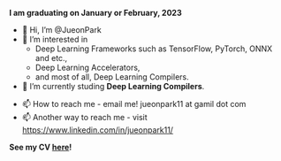 **I am graduating on January or February, 2023**

- 👋 Hi, I’m @JueonPark
- 👀 I’m interested in 
    - Deep Learning Frameworks such as TensorFlow, PyTorch, ONNX and etc.,
    - Deep Learning Accelerators,
    - and most of all, Deep Learning Compilers.
- 🌱 I’m currently studing **Deep Learning Compilers**.
<!--- - 💞️ I’m looking to collaborate on ... --->
- 📫 How to reach me - email me! jueonpark11 at gamil dot com
- 📫 Another way to reach me - visit https://www.linkedin.com/in/jueonpark11/

**See my CV [here](https://github.com/JueonPark/JueonPark/files/9641458/CV.pdf)!**

<!---
JueonPark/JueonPark is a ✨ special ✨ repository because its `README.md` (this file) appears on your GitHub profile.
You can click the Preview link to take a look at your changes.
--->
